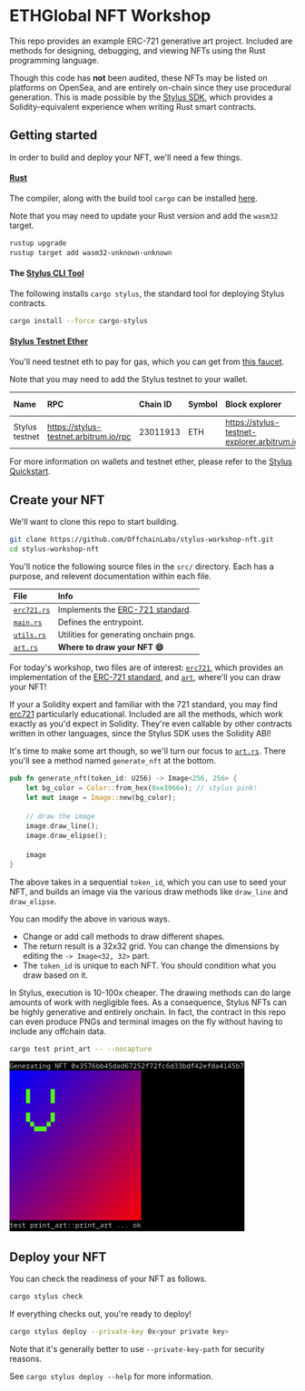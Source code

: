 # ETHGlobal NFT Workshop

This repo provides an example ERC-721 generative art project. Included are methods for designing, debugging, and viewing NFTs using the Rust programming language.

Though this code has **not** been audited, these NFTs may be listed on platforms on OpenSea, and are entirely on-chain since they use procedural generation. This is made possible by the [Stylus SDK][SDK], which provides a Solidity-equivalent experience when writing Rust smart contracts.

## Getting started

In order to build and deploy your NFT, we'll need a few things.

#### [Rust][rust]

The compiler, along with the build tool `cargo` can be installed [here][rust].

Note that you may need to update your Rust version and add the `wasm32` target.

```sh
rustup upgrade
rustup target add wasm32-unknown-unknown
```

#### The [Stylus CLI Tool][cli]

The following installs `cargo stylus`, the standard tool for deploying Stylus contracts.

```sh
cargo install --force cargo-stylus
```

#### [Stylus Testnet Ether][eth]

You'll need testnet eth to pay for gas, which you can get from [this faucet][eth].

Note that you may need to add the Stylus testnet to your wallet.

| Name           | RPC                                    | Chain ID | Symbol | Block explorer                               | Parent chain     |   |
|:---------------|:---------------------------------------|:---------|:-------|:---------------------------------------------|:-----------------|---|
| Stylus testnet | https://stylus-testnet.arbitrum.io/rpc | 23011913 | ETH    | https://stylus-testnet-explorer.arbitrum.io/ | Arbitrum Sepolia |   |

For more information on wallets and testnet ether, please refer to the [Stylus Quickstart][quick].

## Create your NFT

We'll want to clone this repo to start building.

```sh
git clone https://github.com/OffchainLabs/stylus-workshop-nft.git
cd stylus-workshop-nft
```

You'll notice the following source files in the `src/` directory. Each has a purpose, and relevent documentation within each file.

| File                       | Info                                       |
|:---------------------------|:-------------------------------------------|
| [`erc721.rs`][erc721.rs]   | Implements the [ERC-721 standard][erc721]. |
| [`main.rs`](src/main.rs)   | Defines the entrypoint.                    |
| [`utils.rs`](src/utils.rs) | Utilities for generating onchain pngs.     |
| [`art.rs`][art.rs]         | **Where to draw your NFT 😄**              |

For today's workshop, two files are of interest: [`erc721`][erc721.rs], which provides an implementation of the [ERC-721 standard][erc721], and [`art`][art.rs], where'll you can draw your NFT!

If your a Solidity expert and familiar with the 721 standard, you may find [erc721][erc721.rs] particularly educational. Included are all the methods, which work exactly as you'd expect in Solidity. They're even callable by other contracts written in other languages, since the Stylus SDK uses the Solidity ABI!

It's time to make some art though, so we'll turn our focus to [`art.rs`][art.rs]. There you'll see a method named `generate_nft` at the bottom.

```rs
pub fn generate_nft(token_id: U256) -> Image<256, 256> {
    let bg_color = Color::from_hex(0xe3066e); // stylus pink!
    let mut image = Image::new(bg_color);
    
    // draw the image
    image.draw_line();
    image.draw_elipse();

    image
}
```

The above takes in a sequential `token_id`, which you can use to seed your NFT, and builds an image via the various draw methods like `draw_line` and `draw_elipse`.

You can modify the above in various ways.

- Change or add call methods to draw different shapes.
- The return result is a 32x32 grid. You can change the dimensions by editing the `-> Image<32, 32>` part.
- The `token_id` is unique to each NFT. You should condition what you draw based on it.

In Stylus, execution is 10-100x cheaper. The drawing methods can do large amounts of work with negligible fees. As a consequence, Stylus NFTs can be highly generative and entirely onchain. In fact, the contract in this repo can even produce PNGs and terminal images on the fly without having to include any offchain data.

```sh
cargo test print_art -- --nocapture
```

<img src=".example.png" height="300">

## Deploy your NFT

You can check the readiness of your NFT as follows.

```sh
cargo stylus check
```

If everything checks out, you're ready to deploy!

```sh
cargo stylus deploy --private-key 0x<your private key>
```

Note that it's generally better to use `--private-key-path` for security reasons.

See `cargo stylus deploy --help` for more information.

[SDK]: https://github.com/OffchainLabs/stylus-sdk-rs
[eth]: https://bwarelabs.com/faucets/arbitrum-stylus-testnet
[rust]: https://www.rust-lang.org/tools/install
[cli]: https://github.com/OffchainLabs/cargo-stylus
[quick]: https://docs.arbitrum.io/stylus/stylus-quickstart
[erc721]: https://eips.ethereum.org/EIPS/eip-721

[art.rs]: src/art.rs
[erc721.rs]: src/erc721.rs
